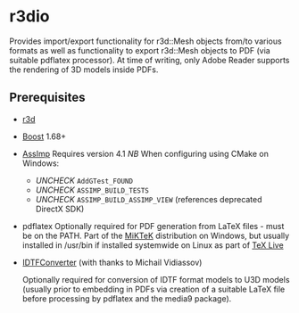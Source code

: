 # r3dio
Provides import/export functionality for r3d::Mesh objects from/to various formats as well as
functionality to export r3d::Mesh objects to PDF (via suitable pdflatex processor). At time of
writing, only Adobe Reader supports the rendering of 3D models inside PDFs.

## Prerequisites
- [r3d](../../../r3d)

- [Boost](http://www.boost.org) 1.68+

- [AssImp](https://github.com/assimp)
    Requires version 4.1 *NB* When configuring using CMake on Windows:
    - *UNCHECK* `AddGTest_FOUND`
    - *UNCHECK* `ASSIMP_BUILD_TESTS`
    - *UNCHECK* `ASSIMP_BUILD_ASSIMP_VIEW` (references deprecated DirectX SDK)

- pdflatex
    Optionally required for PDF generation from LaTeX files - must be on the PATH.
    Part of the [MiKTeK](https://miktex.org/) distribution on Windows, but usually
    installed in /usr/bin if installed systemwide on Linux as part of
    [TeX Live](https://www.tug.org/texlive/)

- [IDTFConverter](https://www2.iaas.msu.ru/tmp/u3d/u3d-1.4.5_current.zip)
    (with thanks to Michail Vidiassov)

    Optionally required for conversion of IDTF format models to U3D models
    (usually prior to embedding in PDFs via creation of a suitable LaTeX
    file before processing by pdflatex and the media9 package).
